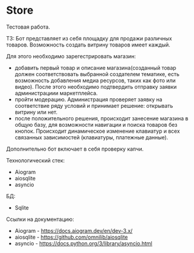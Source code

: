 # Store
Тестовая работа. 

ТЗ: 
Бот представляет из себя площадку для продажи различных товаров. Возможность создать витрину товаров имеет каждый. 

Для этого необходимо зарегестрировать магазин:
- добавить первый товар и описание магазина(созданный товар должен соответствовать выбранной создателем тематике, есть возможность добавления медиа ресурсов, таких как фото или видео). После этого необходимо подтвердить отправку заявки администрациии маркетплейса.
- пройти модерацию. Администрация проверяет заявку на соответствие ряду условий и принимает решение: открывать витрину или нет.
- после положительного решения, происходит занесение магазина в общую базу, для возможности навигации и поиска товаров без кнопок. Происходит динамическое изменение клавиатур и всех связанных зависимостей (клавиатуры, платежные данные).

Дополнительно бот включает в себя проверку капчи.

Технологический стек:
- Aiogram
- aiosqlite
- asyncio

БД:
- Sqlite

Ссылки на документацию:
- Aiogram - https://docs.aiogram.dev/en/dev-3.x/
- aiosqlite - https://github.com/omnilib/aiosqlite
- asyncio - https://docs.python.org/3/library/asyncio.html
  
